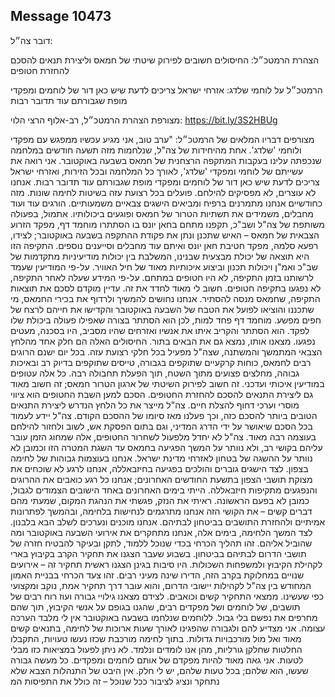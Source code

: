 ## Message 10473

דובר צה״ל: 

הצהרת הרמטכ״ל: החיסולים חשובים לפירוק שיטתי של חמאס וליצירת תנאים להסכם להחזרת חטופים 

הרמטכ״ל על לוחמי שלדג: אזרחי ישראל צריכים לדעת שיש כאן דור של לוחמים ומפקדי מופת שגבורתם עוד תדובר רבות

מצורפת הצהרת הרמטכ״ל, רב-אלוף הרצי הלוי: https://bit.ly/3S2HBUg

מצורפים דבריו המלאים של הרמטכ״ל:
"ערב טוב, אני מגיע עכשיו ממפגש עם מפקדי ולוחמי 'שלדג'. אחת מהיחידות של צה"ל, שנלחמות מזה תשעה חודשים במלחמה שנכפתה עלינו בעקבות המתקפה הרצחנית של חמאס בשבעה באוקטובר. אני רואה את עשייתם של לוחמי ומפקדי 'שלדג', לאורך כל המלחמה ובכל הזירות, ואזרחי ישראל צריכים לדעת שיש כאן דור של לוחמים ומפקדי מופת שגבורתם עוד תדובר רבות.
אנחנו לא עוצרים, לא מפסיקים להילחם. פועלים בכל רצועת עזה בשיטות לחימה שונות. מזה כחודשיים אנחנו מתמרנים ברפיח ומביאים הישגים צבאיים משמעותיים. הורגים עוד ועוד מחבלים, משמידים את תשתיות הטרור של חמאס ופוגעים ביכולותיו. אתמול, בפעולה משותפת של צה"ל ושב"כ, תקפנו מתחם בחאן יונס בו הסתתרו מוחמד דף, מפקד הזרוע הצבאית של חמאס – האיש שתכנן ונתן את פקודת ההתקפה בשבעה באוקטובר; לצידו, רפעא סלמה, מפקד חטיבת חאן יונס ואיתם עוד מחבלים וסייענים נוספים. התקיפה הזו היא תוצאה של יכולת מבצעית שבנינו, המשלבת בין יכולות מודיעיניות מתקדמות של שב"כ ואמ"ן ויכולות תכנון וביצוע איכותיות מאוד של חיל האוויר. על-פי המודיעין שעמד לרשותנו בזמן התקיפה, לא היו חטופים במתחם. על-פי המידע שעלה לאחר התקיפה, לא נפגעו בתקיפה חטופים. חשוב לי מאוד לחדד את זה.
עדיין מוקדם לסכם את תוצאות התקיפה, שחמאס מנסה להסתיר. אנחנו נחושים להמשיך ולרדוף את בכירי החמאס, מי שתכננו והוציאו לפועל את הטבח של השבעה באוקטובר והקדישו את חייהם לרצח של חפים מפשע. מוחמד דף פחד למות, לכן הוא הסתתר בצורה שאפילו פעולה ביכולת שלו לפקד. הוא הסתתר והקריב איתו את אנשיו ואזרחים שהיו מסביב, היו בסכנה, מעטים נפגעו. מצאנו אותו, נמצא גם את הבאים בתור.
החיסולים האלה הם חלק אחד מהלחץ הצבאי המתמשך והמשתנה, שצה"ל מפעיל בכל חלקי רצועת עזה. בכל יום ישנם הרוגים רבים לחמאס, כוחות קרקעיים שתוקפים בגבורה, טייסים שתוקפים בדיוק רב ובאיכות גבוהה, מחלצים פצועים מתוך השטח, תוך הפעלת תחבולה רבה. כל אלה עטופים במודיעין איכותי ועדכני. זה חשוב לפירוק השיטתי של ארגון הטרור חמאס; זה חשוב מאוד גם ליצירת התנאים להסכם להחזרת החטופים. הסכם למען השבת החטופים הוא ציווי מוסרי וערכי דחוף להצלת חיים. צה"ל מייצר את כל הלחץ הנדרש ליצירת התנאים הטובים ביותר להסכם כזה, וכך פעלנו מאז סיומו של ההסכם הקודם. צה"ל יידע לעמוד בכל הסכם שיאושר על ידי הדרג המדיני, וגם בתום הפסקת אש, לשוב ולחזור להילחם בעוצמה רבה מאוד. צה"ל לא יחדל מלפעול לשחרור החטופים, אלה שמחוג הזמן עובר עליהם בקושי רב, ולא נוותר על המשך הפגיעה בחמאס עד השגת המטרה הזו וכמובן לא נוותר על ההשגה של בטחון לאזרחי מדינת ישראל.
אנחנו בעוצמות גבוהות של לחימה בצפון. לצד הישגים גוברים והולכים בפגיעה בחיזבאללה, אנחנו לרגע לא שוכחים את מצוקת תושבי הצפון בתשעת החודשים האחרונים; אנחנו כל רגע כואבים את ההרוגים והנפגעים מתקיפות חיזבאללה. הייתי בימים האחרונים באחד הישובים הצמודים לגבול, כמובן לא בפעם הראשונה. ראיתי את הנזק, פגשתי את הנהגת המקום, שמעתי מהם דברים קשים – את הקושי הזה אנחנו מתרגמים לנחישות בלחימה, ובהמשך לפתרונות אמיתיים ולהחזרת התושבים בביטחון לבתיהם. אנחנו מוכנים ונערכים לשלב הבא בלבנון.
לצד המשך הלחימה, בימים אלה, אנחנו מתחקרים את אירועי השבעה באוקטובר ומה שהוביל אליהם. זהו תהליך הכרחי בכדי שנוכל ללמוד, לתקן ובעיקר להבטיח חזרה של תושבי הדרום לבתיהם בביטחון. בשבוע שעבר הצגנו את תחקיר הקרב בקיבוץ בארי לקהילת הקיבוץ ולמשפחות השכולות. היו סיבות בגינן הצגנו ראשית תחקיר זה – אירועים שנויים במחלוקת בקרב הזה, הדירו שינה מעיני רבים. זהו צעד הכרחי בבניית האמון המחודש בין צה"ל לקהילות יישובי הדרום, והוא עובר דרך תחקיר אמת, נוקב ומקצועי כפי שעשינו.
ממצאי התחקיר קשים וכואבים. לצידם מצאנו גילויי גבורה ועוז רוח רבים של תושבים, של לוחמים ושל מפקדים רבים, שהגנו בגופם על אנשי הקיבוץ, תוך שהם מחרפים את נפשם בלי גבול. ללוחמים שנלחמו בשבעה באוקטובר אין לי מלבד הערכה עצומה. אני מצדיע להם ולגבורה שהפגינו לאורך שעות ארוכות של לחימה, בתנאים קשים מאוד ואל מול מורכבויות גדולות. בתוך לחימה מורכבת שכזו נעשו טעויות, התקבלו החלטות שחלקן גורליות, מהן אנו לומדים ונלמד. לא ניתן לפעול במציאות כזו מבלי לטעות. אני גאה מאוד להיות מפקדם של אותם לוחמים ומפקדים.
כל מעשה גבורה שעשו, הוא שלהם; בכל טעות שלהם, יש לי חלק. 
אין היבט של התנהלות הצבא שלא נתחקר ונציג לציבור ככל שנוכל – זה כולל את התפיסות המ

